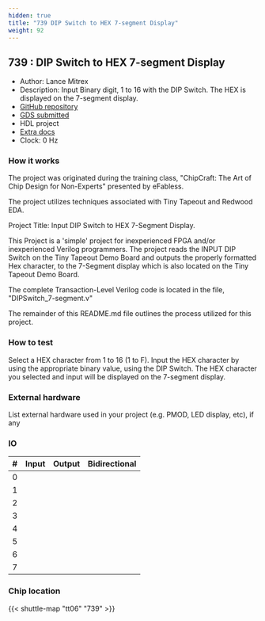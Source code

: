 ```yaml
---
hidden: true
title: "739 DIP Switch to HEX 7-segment Display"
weight: 92
---
```


## 739 : DIP Switch to HEX 7-segment Display

* Author: Lance Mitrex
* Description: Input Binary digit, 1 to 16 with the DIP Switch. The HEX is displayed on the 7-segment display.
* [GitHub repository](https://github.com/lancemitrex/tt06-verilog-template)
* [GDS submitted](https://github.com/lancemitrex/tt06-verilog-template/actions/runs/8757062538)
* HDL project
* [Extra docs]()
* Clock: 0 Hz

<!---

This file is used to generate your project datasheet. Please fill in the information below and delete any unused
sections.

You can also include images in this folder and reference them in the markdown. Each image must be less than
512 kb in size, and the combined size of all images must be less than 1 MB.
-->


### How it works

The project was originated during the training class, "ChipCraft: The Art of Chip Design for Non-Experts" presented by eFabless.

The project utilizes techniques associated with Tiny Tapeout and Redwood EDA.

Project Title: Input DIP Switch to HEX 7-Segment Display.

This Project is a 'simple' project for inexperienced FPGA and/or inexperienced Verilog programmers. The project reads the INPUT DIP Switch on the Tiny Tapeout Demo Board and outputs the properly formatted Hex character, to the 7-Segment display which is also located on the Tiny Tapeout Demo Board.

The complete Transaction-Level Verilog code is located in the file, "DIPSwitch_7-segment.v"

The remainder of this README.md file outlines the process utilized for this project.

### How to test

Select a HEX character from 1 to 16 (1 to F).  Input the HEX character by using the appropriate binary value, using the DIP Switch. The HEX character you selected and input will be displayed on the 7-segment display.

### External hardware

List external hardware used in your project (e.g. PMOD, LED display, etc), if any


### IO

| #             | Input    | Output   | Bidirectional   |
| ------------- | -------- | -------- | --------------- |
| 0 |   |   |      |
| 1 |   |   |      |
| 2 |   |   |      |
| 3 |   |   |      |
| 4 |   |   |      |
| 5 |   |   |      |
| 6 |   |   |      |
| 7 |   |   |      |


### Chip location

{{< shuttle-map "tt06" "739" >}}
